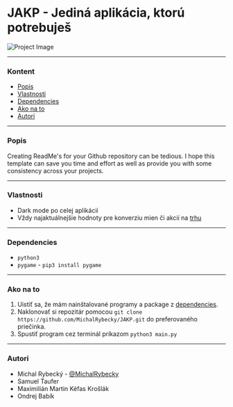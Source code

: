 # JAKP - Jediná aplikácia, ktorú potrebuješ

![Project Image](https://user-images.githubusercontent.com/56262573/117182332-bb737280-adc5-11eb-9a27-b1465c2bc86b.jpg)

---

### Kontent
- [Popis](#popis)
- [Vlastnosti](#vlastnosti)
- [Dependencies](#dependencies)
- [Ako na to](#ako-na-to)
- [Autori](#autori)

---

### Popis

Creating ReadMe's for your Github repository can be tedious.  I hope this template can save you time and effort as well as provide you with some consistency across your projects.

---

### Vlastnosti

- Dark mode po celej aplikácií
- Vždy najaktuálnejšie hodnoty pre konverziu mien či akcií na [trhu](trhu.md)

---

### Dependencies

- `python3`
- `pygame` - `pip3 install pygame`

---

### Ako na to
1. Uistiť sa, že mám nainštalované programy a package z [dependencies](#dependencies). 
2. Naklonovať si repozitár pomocou `git clone https://github.com/MichalRybecky/JAKP.git` do preferovaného priečinka.
3. Spustiť program cez terminál príkazom `python3 main.py`

---

### Autori

- Michal Rybecký - [@MichalRybecky](https://github.com/MichalRybecky)
- Samuel Taufer
- Maximilián Martin Kéfas Krošlák
- Ondrej Babík
